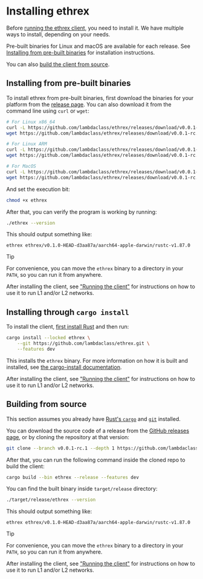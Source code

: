 # Installing ethrex

Before [running the ethrex client](./running.md), you need to install it.
We have multiple ways to install, depending on your needs.

Pre-built binaries for Linux and macOS are available for each release.
See [Installing from pre-built binaries](#installing-from-pre-built-binaries) for installation instructions.

You can also [build the client from source](#building-from-source).

## Installing from pre-built binaries

To install ethrex from pre-built binaries, first download the binaries for your platform from the [release page](https://github.com/lambdaclass/ethrex/releases).
You can also download it from the command line using `curl` or `wget`:

```sh
# For Linux x86_64
curl -L https://github.com/lambdaclass/ethrex/releases/download/v0.0.1-rc.1/ethrex-linux_x86_64 -o ethrex
wget https://github.com/lambdaclass/ethrex/releases/download/v0.0.1-rc.1/ethrex-linux_x86_64 -O ethrex

# For Linux ARM
curl -L https://github.com/lambdaclass/ethrex/releases/download/v0.0.1-rc.1/ethrex-linux_aarch64 -o ethrex
wget https://github.com/lambdaclass/ethrex/releases/download/v0.0.1-rc.1/ethrex-linux_aarch64 -O ethrex

# For MacOS
curl -L https://github.com/lambdaclass/ethrex/releases/download/v0.0.1-rc.1/ethrex-macos_aarch64 -o ethrex
wget https://github.com/lambdaclass/ethrex/releases/download/v0.0.1-rc.1/ethrex-macos_aarch64 -O ethrex
```

And set the execution bit:

```sh
chmod +x ethrex
```

After that, you can verify the program is working by running:

```sh
./ethrex --version
```

This should output something like:

```text
ethrex ethrex/v0.1.0-HEAD-d3aa87a/aarch64-apple-darwin/rustc-v1.87.0
```

> [!TIP]
> For convenience, you can move the `ethrex` binary to a directory in your `PATH`, so you can run it from anywhere.

After installing the client, see ["Running the client"](./running.md) for instructions on how to use it to run L1 and/or L2 networks.

## Installing through `cargo install`

To install the client, [first install Rust](https://www.rust-lang.org/tools/install) and then run:

```sh
cargo install --locked ethrex \
    --git https://github.com/lambdaclass/ethrex.git \
    --features dev
```

This installs the `ethrex` binary.
For more information on how it is built and installed, see [the cargo-install documentation](https://doc.rust-lang.org/cargo/commands/cargo-install.html).

After installing the client, see ["Running the client"](./running.md) for instructions on how to use it to run L1 and/or L2 networks.

## Building from source

This section assumes you already have [Rust's `cargo`](https://www.rust-lang.org/tools/install) and [`git`](https://git-scm.com/book/en/v2/Getting-Started-Installing-Git) installed.

You can download the source code of a release from the [GitHub releases page](https://github.com/lambdaclass/ethrex/releases), or by cloning the repository at that version:

```sh
git clone --branch v0.0.1-rc.1 --depth 1 https://github.com/lambdaclass/ethrex.git
```

After that, you can run the following command inside the cloned repo to build the client:

```sh
cargo build --bin ethrex --release --features dev
```

You can find the built binary inside `target/release` directory:

```sh
./target/release/ethrex --version
```

This should output something like:

```text
ethrex ethrex/v0.1.0-HEAD-d3aa87a/aarch64-apple-darwin/rustc-v1.87.0
```

> [!TIP]
> For convenience, you can move the `ethrex` binary to a directory in your `PATH`, so you can run it from anywhere.

After installing the client, see ["Running the client"](./running.md) for instructions on how to use it to run L1 and/or L2 networks.
